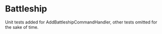 # Battleship

Unit tests added for AddBattleshipCommandHandler, other tests omitted for the sake of time.